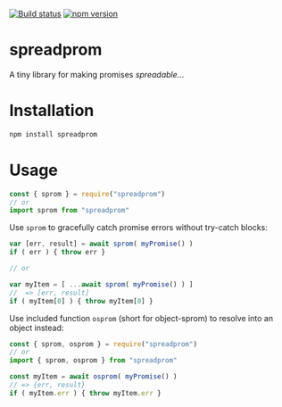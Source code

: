[![Build status](https://ci.appveyor.com/api/projects/status/ojgkwe64oc154to6/branch/main?svg=true)](https://ci.appveyor.com/project/pbxx/spreadprom/branch/main)
[![npm version](https://img.shields.io/npm/v/spreadprom)](https://www.npmjs.com/package/spreadprom)


# spreadprom
A tiny library for making promises *spreadable*...

# Installation
```bash
npm install spreadprom
```

# Usage

```js
const { sprom } = require("spreadprom")
// or
import sprom from "spreadprom"
```

Use `sprom` to gracefully catch promise errors without try-catch blocks:

```js
var [err, result] = await sprom( myPromise() )
if ( err ) { throw err }

// or

var myItem = [ ...await sprom( myPromise() ) ]
//  => [err, result]
if ( myItem[0] ) { throw myItem[0] }
```

Use included function `osprom` (short for object-sprom) to resolve into an object instead:
```js
const { sprom, osprom } = require("spreadprom")
// or
import { sprom, osprom } from "spreadprom"

const myItem = await osprom( myPromise() )
// => {err, result}
if ( myItem.err ) { throw myItem.err }
```

